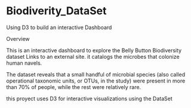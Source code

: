 # Biodiverity_DataSet
Using D3 to build an interactive Dashboard 

Overview 

This is an interactive dashboard to explore the Belly Button Biodiversity dataset Links to an external site. it catalogs the microbes that colonize human navels.

The dataset reveals that a small handful of microbial species (also called operational taxonomic units, or OTUs, in the study) were present in more than 70% of people, while the rest were relatively rare.

this proyect uses D3 for interactive visualizations using the DataSet